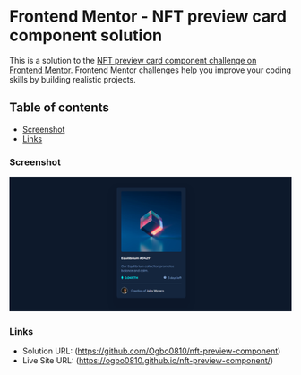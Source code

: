 # Frontend Mentor - NFT preview card component solution

This is a solution to the [NFT preview card component challenge on Frontend Mentor](https://www.frontendmentor.io/challenges/nft-preview-card-component-SbdUL_w0U). Frontend Mentor challenges help you improve your coding skills by building realistic projects. 

## Table of contents

  - [Screenshot](#screenshot)
  - [Links](#links)


### Screenshot

![](./screenshot.png)


### Links

- Solution URL: (https://github.com/Ogbo0810/nft-preview-component)
- Live Site URL: (https://ogbo0810.github.io/nft-preview-component/)

